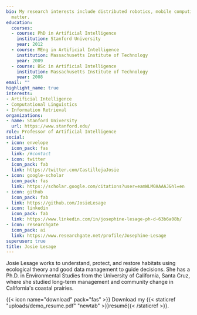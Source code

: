 ```yaml
---
bio: My research interests include distributed robotics, mobile computing and programmable
  matter.
education:
  courses:
  - course: PhD in Artificial Intelligence
    institution: Stanford University
    year: 2012
  - course: MEng in Artificial Intelligence
    institution: Massachusetts Institute of Technology
    year: 2009
  - course: BSc in Artificial Intelligence
    institution: Massachusetts Institute of Technology
    year: 2008
email: ""
highlight_name: true
interests:
- Artificial Intelligence
- Computational Linguistics
- Information Retrieval
organizations:
- name: Stanford University
  url: https://www.stanford.edu/
role: Professor of Artificial Intelligence
social:
- icon: envelope
  icon_pack: fas
  link: /#contact
- icon: twitter
  icon_pack: fab
  link: https://twitter.com/CastillejaJosie
- icon: google-scholar
  icon_pack: fas
  link: https://scholar.google.com/citations?user=eamWLM0AAAAJ&hl=en
- icon: github
  icon_pack: fab
  link: https://github.com/JosieLesage
- icon: linkedin
  icon_pack: fab
  link: https://www.linkedin.com/in/josephine-lesage-ph-d-63b6a08b/
- icon: researchgate
  icon_pack: ai
  link: https://www.researchgate.net/profile/Josephine-Lesage
superuser: true
title: Josie Lesage
---
```


Josie Lesage works to understand, protect, and restore habitats using
ecological theory and good data management to guide decisions. She has a
Ph.D. in Environmental Studies from the University of California, Santa
Cruz, where she studied long-term management and community change in
California's coastal prairies.

{{< icon name="download" pack="fas" >}} Download my {{< staticref "uploads/demo_resume.pdf" "newtab" >}}resumé{{< /staticref >}}.
